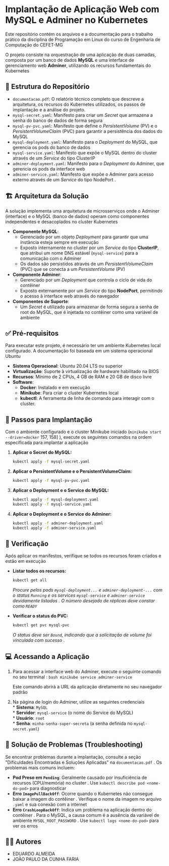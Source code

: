 # Implantação de Aplicação Web com MySQL e Adminer no Kubernetes

 Este repositório contém os arquivos e a documentação para o trabalho prático da disciplina de Programação em Linux do curso de Engenharia de Computação do CEFET-MG   

 O projeto consiste na orquestração de uma aplicação de duas camadas, composta por um banco de dados **MySQL** e uma interface de gerenciamento web **Adminer**, utilizando os recursos fundamentais do Kubernetes   

## 📜 Estrutura do Repositório

* `documentacao.pdf`: O relatório técnico completo que descreve a arquitetura, os recursos do Kubernetes utilizados, os passos de implantação e a análise do projeto.
*  `mysql-secret.yaml`: Manifesto para criar um *Secret* que armazena a senha do banco de dados de forma segura   
*  `mysql-pv-pvc.yaml`: Manifesto que define o *PersistentVolume* (PV) e o *PersistentVolumeClaim* (PVC) para garantir a persistência dos dados do MySQL   
*  `mysql-deployment.yaml`: Manifesto para o *Deployment* do MySQL, que gerencia os pods do banco de dados  
*  `mysql-service.yaml`: Manifesto que expõe o MySQL dentro do cluster através de um *Service* do tipo ClusterIP  
*  `adminer-deployment.yaml`: Manifesto para o *Deployment* do Adminer, que gerencia os pods da interface web 
*  `adminer-service.yaml`: Manifesto que expõe o Adminer para acesso externo através de um *Service* do tipo NodePort   .

## 🏗️ Arquitetura da Solução

 A solução implementa uma arquitetura de microsserviços onde o Adminer (interface) e o MySQL (banco de dados) operam como componentes independentes e desacoplados no cluster Kubernetes   

* **Componente MySQL**:
    *  Gerenciado por um objeto *Deployment* para garantir que uma instância esteja sempre em execução  
    *  Exposto internamente no cluster por um *Service* do tipo **ClusterIP**, que atribui um nome DNS estável (`mysql-service`) para a comunicação com o Adminer  
    *  Os dados são persistidos através de um *PersistentVolumeClaim* (PVC) que se conecta a um *PersistentVolume* (PV)  
* **Componente Adminer**:
    *  Gerenciado por um *Deployment* que controla o ciclo de vida do contêiner   
    *  Exposto externamente por um *Service* do tipo **NodePort**, permitindo o acesso à interface web através do navegador   
* **Componentes de Suporte**:
    *  Um *Secret* é utilizado para armazenar de forma segura a senha de root do MySQL, que é injetada no contêiner como uma variável de ambiente  
## ✅ Pré-requisitos

Para executar este projeto, é necessário ter um ambiente Kubernetes local configurado.  A documentação foi baseada em um sistema operacional Ubuntu  

*  **Sistema Operacional**: Ubuntu 20.04 LTS ou superior 
*  **Virtualização**: Suporte à virtualização de hardware habilitado na BIOS   
*  **Recursos**: Mínimo de 2 CPUs, 4 GB de RAM e 20 GB de disco livre  
* **Software**:
    *  **Docker**: Instalado e em execução  
    *  **Minikube**: Para criar o cluster Kubernetes local   
    * **kubectl**: A ferramenta de linha de comando para interagir com o cluster.

## 🚀 Passos para Implantação

 Com o ambiente configurado e o cluster Minikube iniciado (`minikube start --driver=docker`   157, 158] ), execute os seguintes comandos na ordem especificada para implantar a aplicação   

1.  **Aplicar o Secret do MySQL:**
    ```bash
    kubectl apply -f mysql-secret.yaml
    ```  

2.  **Aplicar o PersistentVolume e o PersistentVolumeClaim:**
    ```bash
    kubectl apply -f mysql-pv-pvc.yaml
    ```
        

3.  **Aplicar o Deployment e o Service do MySQL:**
    ```bash
    kubectl apply -f mysql-deployment.yaml
    kubectl apply -f mysql-service.yaml
    ```
       

4.  **Aplicar o Deployment e o Service do Adminer:**
    ```bash
    kubectl apply -f adminer-deployment.yaml
    kubectl apply -f adminer-service.yaml
    ```
       

## 🔎 Verificação

 Após aplicar os manifestos, verifique se todos os recursos foram criados e estão em execução  

* **Listar todos os recursos:**
    ```bash
    kubectl get all
    ```
     
     *Procure pelos pods `mysql-deployment...` e `adminer-deployment-...` com o status `Running` e os services `mysql-service` e `adminer-service` devidamente listados*   .  *O número desejado de réplicas deve constar como `READY`*  

* **Verificar o status do PVC:**
    ```bash
    kubectl get pvc mysql-pvc
    ```
        
     *O status deve ser `Bound`, indicando que a solicitação de volume foi vinculada com sucesso*  .

## 💻 Acessando a Aplicação

1.   Para acessar a interface web do Adminer, execute o seguinte comando no seu terminal :
    ```bash
    minikube service adminer-service
    ```
      
     Este comando abrirá a URL da aplicação diretamente no seu navegador padrão  

2.   Na página de login do Adminer, utilize as seguintes credenciais  
    *  **Sistema**: `MySQL`    
    *  **Servidor**: `mysql-service` (o nome do Service do MySQL)   
    *  **Usuário**: `root`    
    *  **Senha**: `minha-senha-super-secreta` (a senha definida no `mysql-secret.yaml`)   

## 🔧 Solução de Problemas (Troubleshooting)

 Se encontrar problemas durante a implantação, consulte a seção "Dificuldades Encontradas e Soluções Aplicadas" na `documentacao.pdf`  . Os problemas mais comuns incluem:

*  **Pod Preso em `Pending`**: Geralmente causado por insuficiência de recursos (CPU/memória) no cluster   .  Use `kubectl describe pod <nome-do-pod>` para diagnosticar   
*  **Erro `ImagePullBackOff`**: Ocorre quando o Kubernetes não consegue baixar a imagem do contêiner   .  Verifique o nome da imagem no arquivo `.yaml` e sua conexão com a internet   
*  **Erro `CrashLoopBackOff`**: Indica um problema na aplicação dentro do contêiner  .  Para o MySQL, a causa comum é a ausência da variável de ambiente `MYSQL_ROOT_PASSWORD`  .  Use `kubectl logs <nome-do-pod>` para ver os erros  

## 👨‍💻 Autores

*  EDUARDO ALMEIDA   
*  JOÃO PAULO DA CUNHA FARIA    

